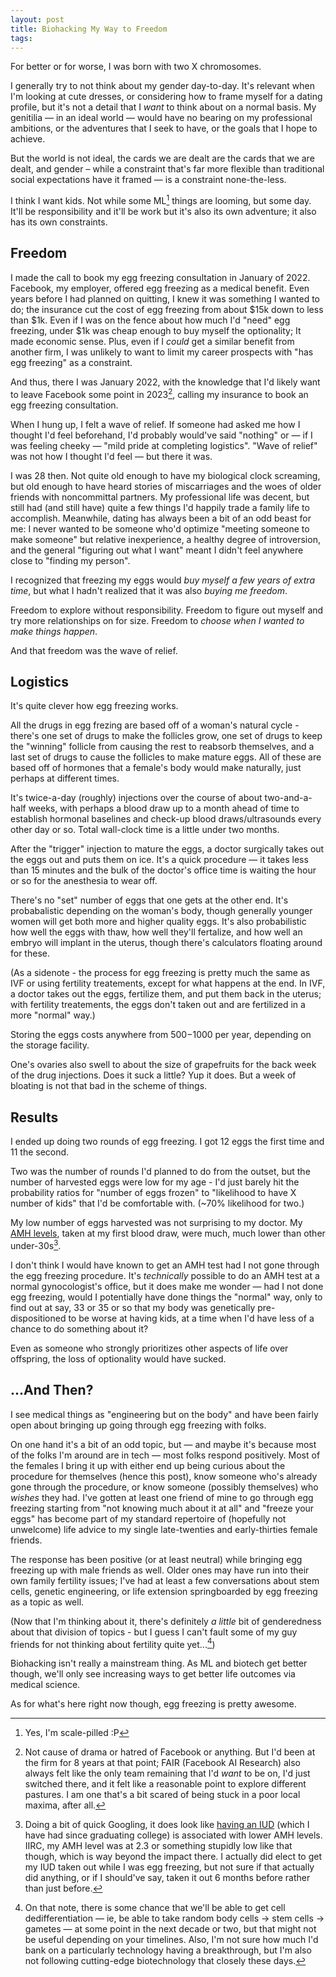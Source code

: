 ```yaml
---
layout: post
title: Biohacking My Way to Freedom 
tags: 
---
```


For better or for worse, I was born with two X chromosomes. 

I generally try to not think about my gender day-to-day. It's relevant when I'm looking at cute dresses, or considering how to frame myself for a dating profile, but it's not a detail that I *want* to think about on a normal basis. My genitilia — in an ideal world — would have no bearing on my professional ambitions, or the adventures that I seek to have, or the goals that I hope to achieve. 

But the world is not ideal, the cards we are dealt are the cards that we are dealt, and gender – while a constraint that's far more flexible than traditional social expectations have it framed — is a constraint none-the-less. 

I think I want kids. Not while some ML[^agi] things are looming, but some day. It'll be responsibility and it'll be work but it's also its own adventure; it also has its own constraints. 

[^agi]: Yes, I'm scale-pilled :P 

## Freedom

I made the call to book my egg freezing consultation in January of 2022. Facebook, my employer, offered egg freezing as a medical benefit. Even years before I had planned on quitting, I knew it was something I wanted to do; the insurance cut the cost of egg freezing from about $15k down to less than $1k. Even if I was on the fence about how much I'd "need" egg freezing, under $1k was cheap enough to buy myself the optionality; It made economic sense. Plus, even if I *could* get a similar benefit from another firm, I was unlikely to want to limit my career prospects with "has egg freezing" as a constraint.

And thus, there I was January 2022, with the knowledge that I'd likely want to leave Facebook some point in 2023[^eightyears], calling my insurance to book an egg freezing consultation. 

[^eightyears]: Not cause of drama or hatred of Facebook or anything. But I'd been at the firm for 8 years at that point; FAIR (Facebook AI Research) also always felt like the only team remaining that I'd *want* to be on, I'd just switched there, and it felt like a reasonable point to explore different pastures. I am one that's a bit scared of being stuck in a poor local maxima, after all. 

When I hung up, I felt a wave of relief. If someone had asked me how I thought I'd feel beforehand, I'd probably would've said "nothing" or — if I was feeling cheeky — "mild pride at completing logistics". "Wave of relief" was not how I thought I'd feel — but there it was. 

I was 28 then. Not quite old enough to have my biological clock screaming, but old enough to have heard stories of miscarriages and the woes of older friends with noncommittal partners. My professional life was decent, but still had (and still have) quite a few things I'd happily trade a family life to accomplish. Meanwhile, dating has always been a bit of an odd beast for me: I never wanted to be someone who'd optimize "meeting someone to make someone" but relative inexperience, a healthy degree of introversion, and the general "figuring out what I want" meant I didn't feel anywhere close to "finding my person". 

I recognized that freezing my eggs would *buy myself a few years of extra time*, but what I hadn't realized that it was also *buying me freedom*. 

Freedom to explore without responsibility. Freedom to figure out myself and try more relationships on for size. Freedom to *choose when I wanted to make things happen*. 

And that freedom was the wave of relief. 

## Logistics 

It's quite clever how egg freezing works. 

All the drugs in egg frezing are based off of a woman's natural cycle - there's one set of drugs to make the follicles grow, one set of drugs to keep the "winning" follicle from causing the rest to reabsorb themselves, and a last set of drugs to cause the follicles to make mature eggs. All of these are based off of hormones that a female's body would make naturally, just perhaps at different times. 

It's twice-a-day (roughly) injections over the course of about two-and-a-half weeks, with perhaps a blood draw up to a month ahead of time to establish hormonal baselines and check-up blood draws/ultrasounds every other day or so. Total wall-clock time is a little under two months. 

After the "trigger" injection to mature the eggs, a doctor surgically takes out the eggs out and puts them on ice. It's a quick procedure — it takes less than 15 minutes and the bulk of the doctor's office time is waiting the hour or so for the anesthesia to wear off. 

There's no "set" number of eggs that one gets at the other end. It's probabalistic depending on the woman's body, though generally younger women will get both more and higher quality eggs. It's also probabilistic how well the eggs with thaw, how well they'll fertalize, and how well an embryo will implant in the uterus, though there's calculators floating around for these.

(As a sidenote - the process for egg freezing is pretty much the same as IVF or using fertility treatements, except for what happens at the end. In IVF, a doctor takes out the eggs, fertilize them, and put them back in the uterus; with fertility treatements, the eggs don't taken out and are fertilized in a more "normal" way.)

Storing the eggs costs anywhere from $500-$1000 per year, depending on the storage facility. 

One's ovaries also swell to about the size of grapefruits for the back week of the drug injections. Does it suck a little? Yup it does. But a week of bloating is not that bad in the scheme of things. 

## Results 

I ended up doing two rounds of egg freezing. I got 12 eggs the first time and 11 the second. 

Two was the number of rounds I'd planned to do from the outset, but the number of harvested eggs were low for my age - I'd just barely hit the probability ratios for "number of eggs frozen" to "likelihood to have X number of kids" that I'd be comfortable with. (~70% likelihood for two.) 

My low number of eggs harvested was not surprising to my doctor. My [AMH levels](https://en.wikipedia.org/wiki/Anti-M%C3%BCllerian_hormone), taken at my first blood draw, were much, much lower than other under-30s[^iud].

[^iud]: Doing a bit of quick Googling, it does look like [having an IUD](https://www.sciencedirect.com/science/article/pii/S0002937821006852) (which I have had since graduating college) is associated with lower AMH levels. IIRC, my AMH level was at 2.3 or something stupidly low like that though, which is way beyond the impact there. I actually did elect to get my IUD taken out while I was egg freezing, but not sure if that actually did anything, or if I should've say, taken it out 6 months before rather than just before. 

I don't think I would have known to get an AMH test had I not gone through the egg freezing procedure. It's *technically* possible to do an AMH test at a normal gynocologist's office, but it does make me wonder — had I not done egg freezing, would I potentially have done things the "normal" way, only to find out at say, 33 or 35 or so that my body was genetically pre-dispositioned to be worse at having kids, at a time when I'd have less of a chance to do something about it? 

Even as someone who strongly prioritizes other aspects of life over offspring, the loss of optionality would have sucked. 

## ...And Then? 

I see medical things as "engineering but on the body" and have been fairly open about bringing up going through egg freezing with folks.

On one hand it's a bit of an odd topic, but — and maybe it's because most of the folks I'm around are in tech — most folks respond positively. Most of the females I bring it up with either end up being curious about the procedure for themselves (hence this post), know someone who's already gone through the procedure, or know someone (possibly themselves) who *wishes* they had. I've gotten at least one friend of mine to go through egg freezing starting from "not knowing much about it at all" and "freeze your eggs" has become part of my standard repertoire of (hopefully not unwelcome) life advice to my single late-twenties and early-thirties female friends. 

The response has been positive (or at least neutral) while bringing egg freezing up with male friends as well. Older ones may have run into their own family fertility issues; I've had at least a few conversations about stem cells, genetic engineering, or life extension springboarded by egg freezing as a topic as well.

(Now that I'm thinking about it, there's definitely *a little* bit of genderedness about that division of topics - but I guess I can't fault some of my guy friends for not thinking about fertility quite yet...[^dedifferentiation])

[^dedifferentiation]: On that note, there is some chance that we'll be able to get cell dedifferentiation — ie, be able to take random body cells -> stem cells -> gametes — at some point in the next decade or two, but that might not be useful depending on your timelines. Also, I'm not sure how much I'd bank on a particularly technology having a breakthrough, but I'm also not following cutting-edge biotechnology that closely these days. 

Biohacking isn't really a mainstream thing. As ML and biotech get better though, we'll only see increasing ways to get better life outcomes via medical science.

As for what's here right now though, egg freezing is pretty awesome. 




